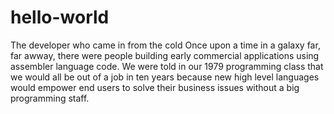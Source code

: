 # hello-world
The developer who came in from the cold
Once upon a time in a galaxy far, far awway, there were people building early commercial applications using assembler language code. We were told in our 1979 programming class that we would all be out of a job in ten years because new high level languages would empower end users to solve their business issues without a big programming staff. 
